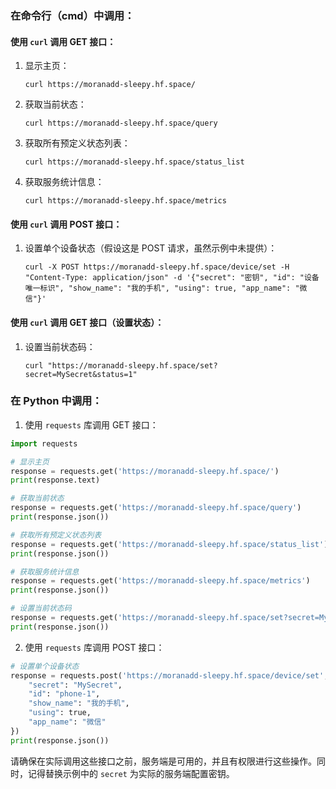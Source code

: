 



### 在命令行（cmd）中调用：

#### 使用 `curl` 调用 GET 接口：

1. 显示主页：
   ```
   curl https://moranadd-sleepy.hf.space/
   ```

2. 获取当前状态：
   ```
   curl https://moranadd-sleepy.hf.space/query
   ```

3. 获取所有预定义状态列表：
   ```
   curl https://moranadd-sleepy.hf.space/status_list
   ```

4. 获取服务统计信息：
   ```
   curl https://moranadd-sleepy.hf.space/metrics
   ```

#### 使用 `curl` 调用 POST 接口：

1. 设置单个设备状态（假设这是 POST 请求，虽然示例中未提供）：
   ```
   curl -X POST https://moranadd-sleepy.hf.space/device/set -H "Content-Type: application/json" -d '{"secret": "密钥", "id": "设备唯一标识", "show_name": "我的手机", "using": true, "app_name": "微信"}'
   ```

#### 使用 `curl` 调用 GET 接口（设置状态）：
1. 设置当前状态码：
   ```
   curl "https://moranadd-sleepy.hf.space/set?secret=MySecret&status=1"
   ```

### 在 Python 中调用：

1. 使用 `requests` 库调用 GET 接口：

```python
import requests

# 显示主页
response = requests.get('https://moranadd-sleepy.hf.space/')
print(response.text)

# 获取当前状态
response = requests.get('https://moranadd-sleepy.hf.space/query')
print(response.json())

# 获取所有预定义状态列表
response = requests.get('https://moranadd-sleepy.hf.space/status_list')
print(response.json())

# 获取服务统计信息
response = requests.get('https://moranadd-sleepy.hf.space/metrics')
print(response.json())

# 设置当前状态码
response = requests.get('https://moranadd-sleepy.hf.space/set?secret=MySecret&status=1')
print(response.json())
```

2. 使用 `requests` 库调用 POST 接口：

```python
# 设置单个设备状态
response = requests.post('https://moranadd-sleepy.hf.space/device/set', json={
    "secret": "MySecret",
    "id": "phone-1",
    "show_name": "我的手机",
    "using": true,
    "app_name": "微信"
})
print(response.json())
```

请确保在实际调用这些接口之前，服务端是可用的，并且有权限进行这些操作。同时，记得替换示例中的 `secret` 为实际的服务端配置密钥。